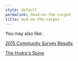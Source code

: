 ```yaml
---
style: default
permalink: Xmud-on-the-carpet
title: mud-on-the-carpet
---
```

You may also like:

[2015 Community Survey Results](http://scp-wiki.net/2015-survey-results)

[The Hydra's Spine](http://scp-wiki.net/the-hydra-s-spine)
